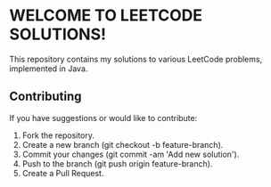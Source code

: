 # WELCOME TO LEETCODE SOLUTIONS!
This repository contains my solutions to various LeetCode problems, implemented in Java.

## Contributing
If you have suggestions or would like to contribute:

1. Fork the repository.
2. Create a new branch (git checkout -b feature-branch).
3. Commit your changes (git commit -am 'Add new solution').
4. Push to the branch (git push origin feature-branch).
5. Create a Pull Request.
